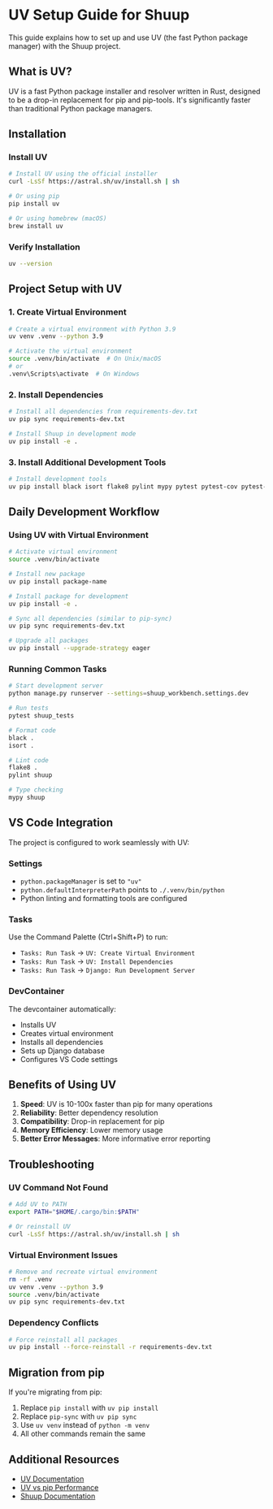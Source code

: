 # UV Setup Guide for Shuup

This guide explains how to set up and use UV (the fast Python package manager) with the Shuup project.

## What is UV?

UV is a fast Python package installer and resolver written in Rust, designed to be a drop-in replacement for pip and pip-tools. It's significantly faster than traditional Python package managers.

## Installation

### Install UV

```bash
# Install UV using the official installer
curl -LsSf https://astral.sh/uv/install.sh | sh

# Or using pip
pip install uv

# Or using homebrew (macOS)
brew install uv
```

### Verify Installation

```bash
uv --version
```

## Project Setup with UV

### 1. Create Virtual Environment

```bash
# Create a virtual environment with Python 3.9
uv venv .venv --python 3.9

# Activate the virtual environment
source .venv/bin/activate  # On Unix/macOS
# or
.venv\Scripts\activate  # On Windows
```

### 2. Install Dependencies

```bash
# Install all dependencies from requirements-dev.txt
uv pip sync requirements-dev.txt

# Install Shuup in development mode
uv pip install -e .
```

### 3. Install Additional Development Tools

```bash
# Install development tools
uv pip install black isort flake8 pylint mypy pytest pytest-cov pytest-django
```

## Daily Development Workflow

### Using UV with Virtual Environment

```bash
# Activate virtual environment
source .venv/bin/activate

# Install new package
uv pip install package-name

# Install package for development
uv pip install -e .

# Sync all dependencies (similar to pip-sync)
uv pip sync requirements-dev.txt

# Upgrade all packages
uv pip install --upgrade-strategy eager
```

### Running Common Tasks

```bash
# Start development server
python manage.py runserver --settings=shuup_workbench.settings.dev

# Run tests
pytest shuup_tests

# Format code
black .
isort .

# Lint code
flake8 .
pylint shuup

# Type checking
mypy shuup
```

## VS Code Integration

The project is configured to work seamlessly with UV:

### Settings
- `python.packageManager` is set to `"uv"`
- `python.defaultInterpreterPath` points to `./.venv/bin/python`
- Python linting and formatting tools are configured

### Tasks
Use the Command Palette (Ctrl+Shift+P) to run:
- `Tasks: Run Task` → `UV: Create Virtual Environment`
- `Tasks: Run Task` → `UV: Install Dependencies`
- `Tasks: Run Task` → `Django: Run Development Server`

### DevContainer
The devcontainer automatically:
- Installs UV
- Creates virtual environment
- Installs all dependencies
- Sets up Django database
- Configures VS Code settings

## Benefits of Using UV

1. **Speed**: UV is 10-100x faster than pip for many operations
2. **Reliability**: Better dependency resolution
3. **Compatibility**: Drop-in replacement for pip
4. **Memory Efficiency**: Lower memory usage
5. **Better Error Messages**: More informative error reporting

## Troubleshooting

### UV Command Not Found
```bash
# Add UV to PATH
export PATH="$HOME/.cargo/bin:$PATH"

# Or reinstall UV
curl -LsSf https://astral.sh/uv/install.sh | sh
```

### Virtual Environment Issues
```bash
# Remove and recreate virtual environment
rm -rf .venv
uv venv .venv --python 3.9
source .venv/bin/activate
uv pip sync requirements-dev.txt
```

### Dependency Conflicts
```bash
# Force reinstall all packages
uv pip install --force-reinstall -r requirements-dev.txt
```

## Migration from pip

If you're migrating from pip:

1. Replace `pip install` with `uv pip install`
2. Replace `pip-sync` with `uv pip sync`
3. Use `uv venv` instead of `python -m venv`
4. All other commands remain the same

## Additional Resources

- [UV Documentation](https://github.com/astral-sh/uv)
- [UV vs pip Performance](https://github.com/astral-sh/uv#performance)
- [Shuup Documentation](https://shuup.readthedocs.io/)
